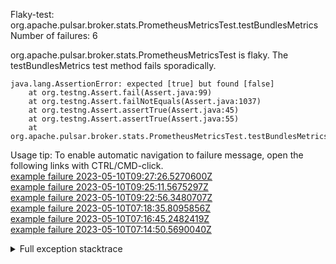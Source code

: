         
Flaky-test: org.apache.pulsar.broker.stats.PrometheusMetricsTest.testBundlesMetrics
Number of failures: 6

org.apache.pulsar.broker.stats.PrometheusMetricsTest is flaky. The testBundlesMetrics test method fails sporadically.

```
java.lang.AssertionError: expected [true] but found [false]
	at org.testng.Assert.fail(Assert.java:99)
	at org.testng.Assert.failNotEquals(Assert.java:1037)
	at org.testng.Assert.assertTrue(Assert.java:45)
	at org.testng.Assert.assertTrue(Assert.java:55)
	at org.apache.pulsar.broker.stats.PrometheusMetricsTest.testBundlesMetrics(PrometheusMetricsTest.java:579)
```

Usage tip: To enable automatic navigation to failure message, open the following links with CTRL/CMD-click.  
[example failure 2023-05-10T09:27:26.5270600Z](https://github.com/apache/pulsar/actions/runs/4934042853/jobs/8821241975#step:9:6340)  
[example failure 2023-05-10T09:25:11.5675297Z](https://github.com/apache/pulsar/actions/runs/4934042853/jobs/8821241975#step:9:5378)  
[example failure 2023-05-10T09:22:56.3480707Z](https://github.com/apache/pulsar/actions/runs/4934042853/jobs/8821241975#step:9:1456)  
[example failure 2023-05-10T07:18:35.8095856Z](https://github.com/apache/pulsar/actions/runs/4934042853/jobs/8818616695#step:9:3220)  
[example failure 2023-05-10T07:16:45.2482419Z](https://github.com/apache/pulsar/actions/runs/4934042853/jobs/8818616695#step:9:2258)  
[example failure 2023-05-10T07:14:50.5690040Z](https://github.com/apache/pulsar/actions/runs/4934042853/jobs/8818616695#step:9:1296)  


<details>
<summary>Full exception stacktrace</summary>
<code><pre>
java.lang.AssertionError: expected [true] but found [false]
	at org.testng.Assert.fail(Assert.java:99)
	at org.testng.Assert.failNotEquals(Assert.java:1037)
	at org.testng.Assert.assertTrue(Assert.java:45)
	at org.testng.Assert.assertTrue(Assert.java:55)
	at org.apache.pulsar.broker.stats.PrometheusMetricsTest.testBundlesMetrics(PrometheusMetricsTest.java:579)
	at java.base/jdk.internal.reflect.NativeMethodAccessorImpl.invoke0(Native Method)
	at java.base/jdk.internal.reflect.NativeMethodAccessorImpl.invoke(NativeMethodAccessorImpl.java:62)
	at java.base/jdk.internal.reflect.DelegatingMethodAccessorImpl.invoke(DelegatingMethodAccessorImpl.java:43)
	at java.base/java.lang.reflect.Method.invoke(Method.java:566)
	at org.testng.internal.MethodInvocationHelper.invokeMethod(MethodInvocationHelper.java:132)
	at org.testng.internal.InvokeMethodRunnable.runOne(InvokeMethodRunnable.java:45)
	at org.testng.internal.InvokeMethodRunnable.call(InvokeMethodRunnable.java:73)
	at org.testng.internal.InvokeMethodRunnable.call(InvokeMethodRunnable.java:11)
	at java.base/java.util.concurrent.FutureTask.run(FutureTask.java:264)
	at java.base/java.util.concurrent.ThreadPoolExecutor.runWorker(ThreadPoolExecutor.java:1128)
	at java.base/java.util.concurrent.ThreadPoolExecutor$Worker.run(ThreadPoolExecutor.java:628)
	at java.base/java.lang.Thread.run(Thread.java:829)

</pre></code>
</details>


